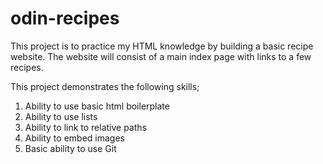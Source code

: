 # odin-recipes
This project is to practice my HTML knowledge by building a basic recipe website.
The website will consist of a main index page with links to a few recipes. 

This project demonstrates the following skills;
1. Ability to use basic html boilerplate
2. Ability to use lists
3. Ability to link to relative paths
4. Ability to embed images
5. Basic ability to use Git
